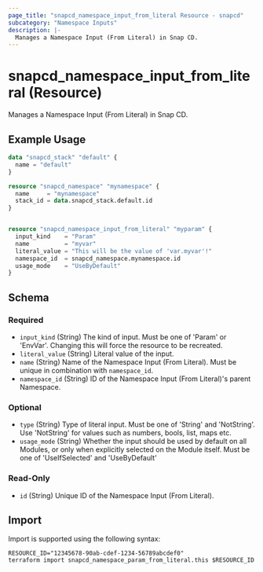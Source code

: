 ```yaml
---
page_title: "snapcd_namespace_input_from_literal Resource - snapcd"
subcategory: "Namespace Inputs"
description: |-
  Manages a Namespace Input (From Literal) in Snap CD.
---
```


# snapcd_namespace_input_from_literal (Resource)

Manages a Namespace Input (From Literal) in Snap CD.


## Example Usage

```terraform
data "snapcd_stack" "default" {
  name = "default"
}

resource "snapcd_namespace" "mynamespace" {
  name     = "mynamespace"
  stack_id = data.snapcd_stack.default.id
}


resource "snapcd_namespace_input_from_literal" "myparam" {
  input_kind    = "Param"
  name          = "myvar"
  literal_value = "This will be the value of 'var.myvar'!"
  namespace_id  = snapcd_namespace.mynamespace.id
  usage_mode    = "UseByDefault"
}
```

<!-- schema generated by tfplugindocs -->
## Schema

### Required

- `input_kind` (String) The kind of input. Must be one of 'Param' or 'EnvVar'. Changing this will force the resource to be recreated.
- `literal_value` (String) Literal value of the input.
- `name` (String) Name of the Namespace Input (From Literal).  Must be unique in combination with `namespace_id`.
- `namespace_id` (String) ID of the Namespace Input (From Literal)'s parent Namespace.

### Optional

- `type` (String) Type of literal input. Must be one of 'String' and 'NotString'. Use 'NotString' for values such as numbers, bools, list, maps etc.
- `usage_mode` (String) Whether the input should be used by default on all Modules, or only when explicitly selected on the Module itself. Must be one of 'UseIfSelected' and 'UseByDefault'

### Read-Only

- `id` (String) Unique ID of the Namespace Input (From Literal).

## Import

Import is supported using the following syntax:

```shell
RESOURCE_ID="12345678-90ab-cdef-1234-56789abcdef0"
terraform import snapcd_namespace_param_from_literal.this $RESOURCE_ID
```
